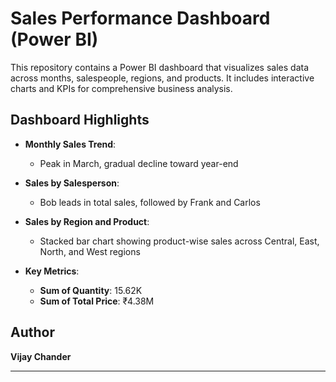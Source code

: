 
# Sales Performance Dashboard (Power BI)

This repository contains a Power BI dashboard that visualizes sales data across months, salespeople, regions, and products. It includes interactive charts and KPIs for comprehensive business analysis.

##  Dashboard Highlights

- **Monthly Sales Trend**:
  - Peak in March, gradual decline toward year-end

- **Sales by Salesperson**:
  - Bob leads in total sales, followed by Frank and Carlos

- **Sales by Region and Product**:
  - Stacked bar chart showing product-wise sales across Central, East, North, and West regions

- **Key Metrics**:
  - **Sum of Quantity**: 15.62K  
  - **Sum of Total Price**: ₹4.38M



##  Author

**Vijay Chander**  


---
